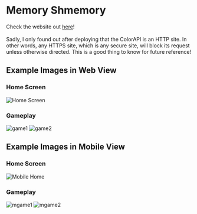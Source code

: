 # Memory Shmemory
Check the website out [here](https://memory-shmemory-game.vercel.app/game)! \
\
Sadly, I only found out after deploying that the ColorAPI is an HTTP site. In other words, any HTTPS site, which is any secure site, will block its request unless otherwise directed. This is a good thing to know for future reference!

## Example Images in Web View
### Home Screen
![Home Screen](https://raw.githubusercontent.com/codyph/memoryCardGame/main/example_images/homeWeb.png)

### Gameplay
![game1](https://raw.githubusercontent.com/codyph/memoryCardGame/main/example_images/webView1.png)
![game2](https://raw.githubusercontent.com/codyph/memoryCardGame/main/example_images/webView2.png)

## Example Images in Mobile View
### Home Screen
![Mobile Home](https://raw.githubusercontent.com/codyph/memoryCardGame/main/example_images/homeMobile.png)

### Gameplay
![mgame1](https://raw.githubusercontent.com/codyph/memoryCardGame/main/example_images/mobileView1.png)
![mgame2](https://raw.githubusercontent.com/codyph/memoryCardGame/main/example_images/mobileView2.png)
